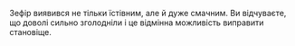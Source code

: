 Зефір виявився не тільки їстівним, але й дуже смачним. Ви відчуваєте, що доволі сильно зголодніли і це відмінна можливість виправити становіще.